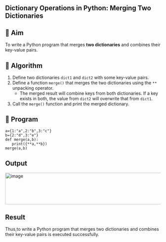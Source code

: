 ## Dictionary Operations in Python: Merging Two Dictionaries

## 🎯 Aim
To write a Python program that merges **two dictionaries** and combines their key-value pairs.

## 🧠 Algorithm
1. Define two dictionaries `dict1` and `dict2` with some key-value pairs.
2. Define a function `merge()` that merges the two dictionaries using the `**` unpacking operator.
   - The merged result will combine keys from both dictionaries. If a key exists in both, the value from `dict2` will overwrite that from `dict1`.
3. Call the `merge()` function and print the merged dictionary.

## 🧾 Program
```
a={1:"a",2:"b",3:"c"}
b={2:"d",3:"e"}
def merge(a,b):
   print({**a,**b})
merge(a,b)
```

## Output
<img width="1532" height="102" alt="image" src="https://github.com/user-attachments/assets/3234ec76-e89e-41d8-8d54-b446b783db58" />

## Result
Thus,to write a Python program that merges two dictionaries and combines their key-value pairs is executed successfully.
